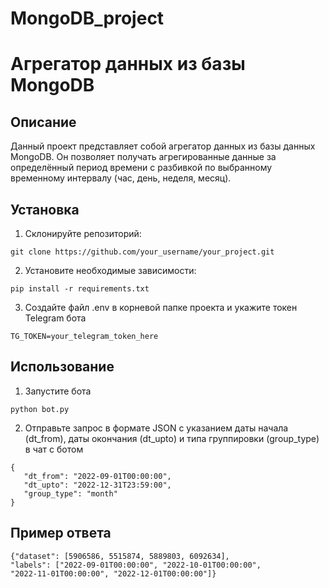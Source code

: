 # MongoDB_project
# Агрегатор данных из базы MongoDB

## Описание

Данный проект представляет собой агрегатор данных из базы данных MongoDB. Он позволяет получать агрегированные данные за определённый период времени с разбивкой по выбранному временному интервалу (час, день, неделя, месяц).

## Установка

1. Склонируйте репозиторий:

```
git clone https://github.com/your_username/your_project.git
```

2. Установите необходимые зависимости:
```
pip install -r requirements.txt
```

3. Создайте файл .env в корневой папке проекта и укажите токен Telegram бота
```
TG_TOKEN=your_telegram_token_here
```

## Использование

1. Запустите бота
```
python bot.py
```

2. Отправьте запрос в формате JSON с указанием даты начала (dt_from), даты окончания (dt_upto) и типа группировки (group_type) в чат с ботом

```
{
   "dt_from": "2022-09-01T00:00:00",
   "dt_upto": "2022-12-31T23:59:00",
   "group_type": "month"
}
```

## Пример ответа

```
{"dataset": [5906586, 5515874, 5889803, 6092634],
"labels": ["2022-09-01T00:00:00", "2022-10-01T00:00:00", 
"2022-11-01T00:00:00", "2022-12-01T00:00:00"]}
```
